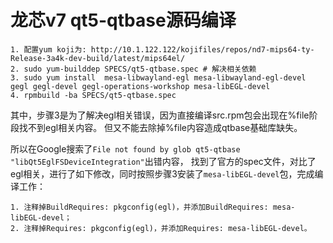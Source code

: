 # 龙芯v7 qt5-qtbase源码编译
```shell
1. 配置yum koji为: http://10.1.122.122/kojifiles/repos/nd7-mips64-ty-Release-3a4k-dev-build/latest/mips64el/
2. sudo yum-builddep SPECS/qt5-qtbase.spec # 解决相关依赖
3. sudo yum install  mesa-libwayland-egl mesa-libwayland-egl-devel gegl gegl-devel gegl-operations-workshop mesa-libEGL-devel
4. rpmbuild -ba SPECS/qt5-qtbase.spec
```
其中，步骤3是为了解决egl相关错误，因为直接编译src.rpm包会出现在%file阶段找不到egl相关内容。
但又不能去除掉%file内容造成qtbase基础库缺失。

所以在Google搜索了`File not found by glob qt5-qtbase "libQt5EglFSDeviceIntegration"`出错内容，
找到了官方的spec文件，对比了egl相关，进行了如下修改，同时按照步骤3安装了`mesa-libEGL-devel`包，完成编译工作：
```shell
1. 注释掉BuildRequires: pkgconfig(egl)，并添加BuildRequires: mesa-libEGL-devel；
2. 注释掉Requires: pkgconfig(egl)，并添加Requires: mesa-libEGL-devel。
```
